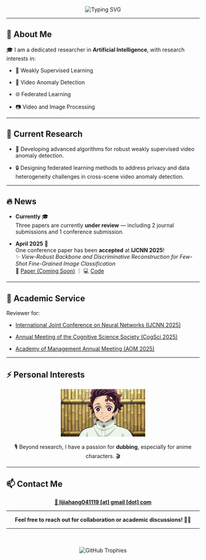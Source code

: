 <p align="center">
  <img src="https://readme-typing-svg.herokuapp.com?font=Fira+Code&size=28&duration=2500&pause=1000&color=00BFFF&center=true&vCenter=true&width=600&lines=Welcome+to+Jiahang+Li's+GitHub+%F0%9F%91%8B" alt="Typing SVG" />
</p>

---

## 🌟 About Me

🎓 I am a dedicated researcher in **Artificial Intelligence**, with research interests in:

- 🤖 Weakly Supervised Learning
  
- 🎥 Video Anomaly Detection
  
- 🌐 Federated Learning

- 📷 Video and Image Processing

---

## 🔭 Current Research

- 🚀 Developing advanced algorithms for robust weakly supervised video anomaly detection.
  
- 🔒 Designing federated learning methods to address privacy and data heterogeneity challenges in cross-scene video anomaly detection.

---
## 🔥 News

- **Currently** 🎓  
  Three papers are currently **under review** — including 2 journal submissions and 1 conference submission.

- **April 2025** 🎉  
  One conference paper has been **accepted** at **IJCNN 2025**!  
  ✨ *View-Robust Backbone and Discriminative Reconstruction for Few-Shot Fine-Grained Image Classification*  
  📄 [Paper (Coming Soon)](https://example.com/path/to/your/paper) ｜ 💻 [Code](https://github.com/jiangjiawen321/VRAS)




---

## 🤝 Academic Service

Reviewer for:

- [International Joint Conference on Neural Networks (IJCNN 2025)](https://2025.ijcnn.org/)
  
- [Annual Meeting of the Cognitive Science Society (CogSci 2025)](https://cognitivesciencesociety.org/cogsci-2025/)
  
- [Academy of Management Annual Meeting (AOM 2025)](https://aom.org/events/annual-meeting)

---
## ⚡ Personal Interests

<p align="center">
  <img src="./fFVuesj2D4jeNa2_O5byD_1428.gif" width="220" alt="Tanjiro Kamado Dubbing" />
</p>

<p align="center">
  🎙️ Beyond research, I have a passion for <b>dubbing</b>, especially for anime characters. 🎬
</p>

---

## 📫 Contact Me

<p align="center">
  <a href="mailto:lijiahang041119@gmail.com">
    <b>📩 lijiahang041119 [at] gmail [dot] com</b>
  </a>
</p>

---

<p align="center">
  <b>Feel free to reach out for collaboration or academic discussions! 🚀💬</b>
</p>

---

<div align="center">
  <br/><br/>
  <img src="https://github-profile-trophy.vercel.app/?username=rekkles2&theme=gruvbox&row=1&column=5&no-frame=true&no-bg=true" alt="GitHub Trophies" />
</div>
